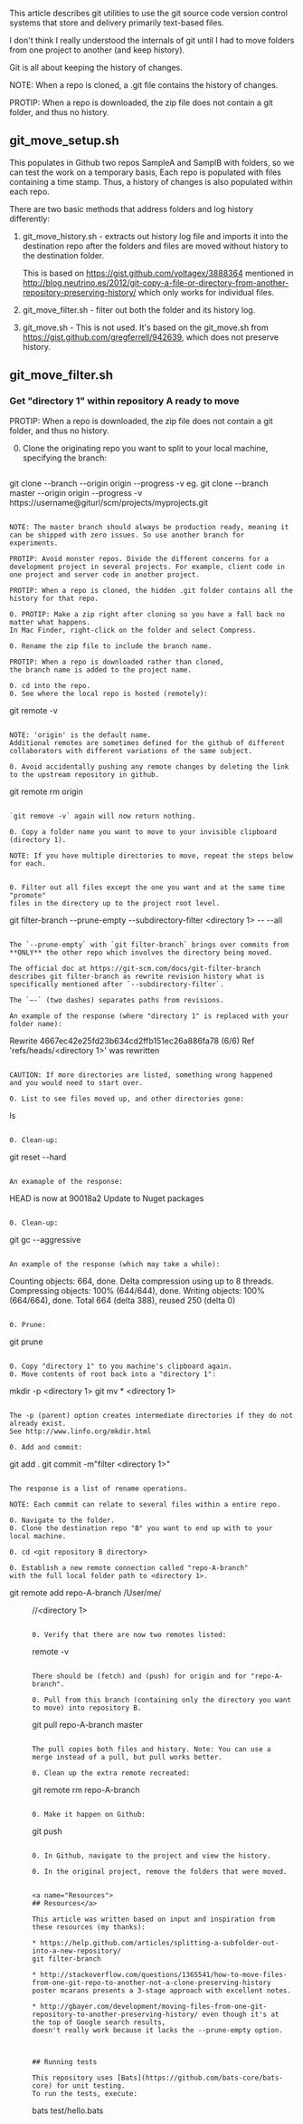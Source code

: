 This article describes git utilities to use the git source code version control systems that store and delivery primarily text-based files.

I don't think I really understood the internals of git until I had to move folders from one project to another (and keep history).

Git is all about keeping the history of changes.

   NOTE: When a repo is cloned, a .git file contains the history of changes.

   PROTIP: When a repo is downloaded, the zip file does not contain a git folder, and thus no history.

## git_move_setup.sh
This populates in Github two repos SampleA and SamplB with folders,
so we can test the work on a temporary basis,
Each repo is populated with files containing a time stamp.
Thus, a history of changes is also populated within each repo.


There are two basic methods that address folders and log history differently:

1) git_move_history.sh - extracts out history log file and imports it into the destination repo after 
   the folders and files are moved without history to the destination folder.

   This is based on https://gist.github.com/voltagex/3888364 mentioned in
   http://blog.neutrino.es/2012/git-copy-a-file-or-directory-from-another-repository-preserving-history/
   which only works for individual files.

2) git_move_filter.sh - filter out both the folder and its history log. 

3) git_move.sh - This is not used. It's based on the git_move.sh from 
   https://gist.github.com/gregferrell/942639, which does not preserve history.


## git_move_filter.sh

### Get "directory 1" within repository A ready to move

   PROTIP: When a repo is downloaded, the zip file does not contain a git folder, and thus no history.

0. Clone the originating repo you want to split to your local machine,
   specifying the branch:

   ```
git clone --branch <branch> --origin origin --progress -v <git repository A url>
eg. git clone --branch master --origin origin --progress -v https://username@giturl/scm/projects/myprojects.git
   ```

   NOTE: The master branch should always be production ready, meaning it can be shipped with zero issues. So use another branch for experiments.
   
   PROTIP: Avoid monster repos. Divide the different concerns for a development project in several projects. For example, client code in one project and server code in another project.
   
   PROTIP: When a repo is cloned, the hidden .git folder contains all the history for that repo.

0. PROTIP: Make a zip right after cloning so you have a fall back no matter what happens.
   In Mac Finder, right-click on the folder and select Compress.

0. Rename the zip file to include the branch name.

   PROTIP: When a repo is downloaded rather than cloned,
   the branch name is added to the project name.

0. cd into the repo.
0. See where the local repo is hosted (remotely):

   ```
git remote -v
   ```

   NOTE: 'origin' is the default name.
   Additional remotes are sometimes defined for the github of different collaborators with different variations of the same subject.

0. Avoid accidentally pushing any remote changes by deleting the link to the upstream repository in github.

   ```
git remote rm origin
   ```

   `git remove -v` again will now return nothing.

0. Copy a folder name you want to move to your invisible clipboard
   (directory 1).

   NOTE: If you have multiple directories to move, repeat the steps below for each.


0. Filter out all files except the one you want and at the same time "promote"
   files in the directory up to the project root level.

   ```
git filter-branch --prune-empty --subdirectory-filter <directory 1> -- --all
   ```

   The `--prune-empty` with `git filter-branch` brings over commits from **ONLY** the other repo which involves the directory being moved.

   The official doc at https://git-scm.com/docs/git-filter-branch
   describes git filter-branch as rewrite revision history what is specifically mentioned after `--subdirectory-filter`.

   The `–-` (two dashes) separates paths from revisions.

   An example of the response (where "directory 1" is replaced with your folder name):

   ```
Rewrite 4667ec42e25fd23b634cd2ffb151ec26a886fa78 (6/6)
Ref 'refs/heads/<directory 1>' was rewritten
   ```

   CAUTION: If more directories are listed, something wrong happened
   and you would need to start over.

0. List to see files moved up, and other directories gone:

   ```
   ls
   ```

0. Clean-up:

   ```
git reset --hard
   ```

   An examaple of the response:

   ```
   HEAD is now at 90018a2 Update to Nuget packages
   ```

0. Clean-up:

   ```
git gc --aggressive
   ```

   An example of the response (which may take a while):

   ```
Counting objects: 664, done.
Delta compression using up to 8 threads.
Compressing objects: 100% (644/644), done.
Writing objects: 100% (664/664), done.
Total 664 (delta 388), reused 250 (delta 0)
   ```

0. Prune:

   ```
git prune
   ```

0. Copy "directory 1" to you machine's clipboard again.
0. Move contents of root back into a "directory 1":

   ```
mkdir -p <directory 1>
git mv * <directory 1>
   ```

   The -p (parent) option creates intermediate directories if they do not already exist.
   See http://www.linfo.org/mkdir.html

0. Add and commit:

   ```
git add .
git commit -m"filter <directory 1>"
   ```

   The response is a list of rename operations.

   NOTE: Each commit can relate to several files within a entire repo.

0. Navigate to the folder.
0. Clone the destination repo "B" you want to end up with to your local machine.

0. cd <git repository B directory>

0. Establish a new remote connection called "repo-A-branch" 
   with the full local folder path to <directory 1>.

   ```
   git remote add repo-A-branch /User/me/<dir>/<project A>/<directory 1>
   ```

0. Verify that there are now two remotes listed:

   ```
   remote -v
   ```

   There should be (fetch) and (push) for origin and for "repo-A-branch".

0. Pull from this branch (containing only the directory you want to move) into repository B.

   ```
git pull repo-A-branch master
   ```

The pull copies both files and history. Note: You can use a merge instead of a pull, but pull works better.

0. Clean up the extra remote recreated:

   ```
git remote rm repo-A-branch
   ```

0. Make it happen on Github:

   ```
   git push
   ```

0. In Github, navigate to the project and view the history.

0. In the original project, remove the folders that were moved.


<a name="Resources">
## Resources</a>

This article was written based on input and inspiration from these resources (my thanks):

* https://help.github.com/articles/splitting-a-subfolder-out-into-a-new-repository/
git filter-branch 

* http://stackoverflow.com/questions/1365541/how-to-move-files-from-one-git-repo-to-another-not-a-clone-preserving-history poster mcarans presents a 3-stage approach with excellent notes.

* http://gbayer.com/development/moving-files-from-one-git-repository-to-another-preserving-history/ even though it's at the top of Google search results,
doesn't really work because it lacks the --prune-empty option.



## Running tests

This repository uses [Bats](https://github.com/bats-core/bats-core) for unit testing.
To run the tests, execute:

```
bats test/hello.bats
```
